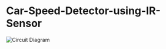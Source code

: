 # Car-Speed-Detector-using-IR-Sensor
![Circuit Diagram](https://github.com/PrateekSinghRajput/Car-Speed-Detector-using-IR-Sensor/assets/92904643/86e356d1-c5a5-43f6-84de-5fa110ccefc2)
